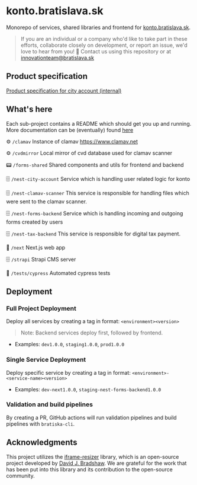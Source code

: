# konto.bratislava.sk

Monorepo of services, shared libraries and frontend for [konto.bratislava.sk](https://konto.bratislava.sk).

> If you are an individual or a company who'd like to take part in these efforts, collaborate closely on development, or report an issue, we'd love to hear from you! 🙌 Contact us using this repository or at [innovationteam@bratislava.sk](mailto:innovationteam@bratislava.sk)

## Product specification

[Product specification for city account (internal)](https://magistratba.sharepoint.com/:w:/s/InnovationTeam/Ee7urGwpSLBGnhyBYT5OJyAB9yPAd8xctA2I_xU6rYWbuA?e=ofobAR)

## What's here

Each sub-project contains a README which should get you up and running. More documentation can be (eventually) found [here](https://bratislava.github.io)

⚙️️ `/clamav` Instance of clamav https://www.clamav.net

⚙️️ `/cvdmirror` Local mirror of cvd database used for clamav scanner

📟 `/forms-shared` Shared components and utils for frontend and backend

🗄️ `/nest-city-account` Service which is handling user related logic for konto

🗄️ `/nest-clamav-scanner` This service is responsible for handling files which were sent to the clamav scanner.

🗄️ `/nest-forms-backend` Service which is handling incoming and outgoing forms created by users

🗄️ `/nest-tax-backend` This service is responsible for digital tax payment.

🏡 `/next` Next.js web app

🗄️ `/strapi` Strapi CMS server

👀 `/tests/cypress` Automated cypress tests

## Deployment

### Full Project Deployment

Deploy all services by creating a tag in format: `<environment><version>`

> Note: Backend services deploy first, followed by frontend.

- Examples: `dev1.0.0`, `staging1.0.0`, `prod1.0.0`

### Single Service Deployment

Deploy specific service by creating a tag in format: `<environment>-<service-name><version>`

- Examples: `dev-next1.0.0`, `staging-nest-forms-backend1.0.0`

### Validation and build pipelines

By creating a PR, GitHub actions will run validation pipelines and build pipelines with `bratiska-cli`.

## Acknowledgments

This project utilizes the [iframe-resizer](https://github.com/davidjbradshaw/iframe-resizer) library, which is an open-source project developed by [David J. Bradshaw](https://github.com/davidjbradshaw). We are grateful for the work that has been put into this library and its contribution to the open-source community.
